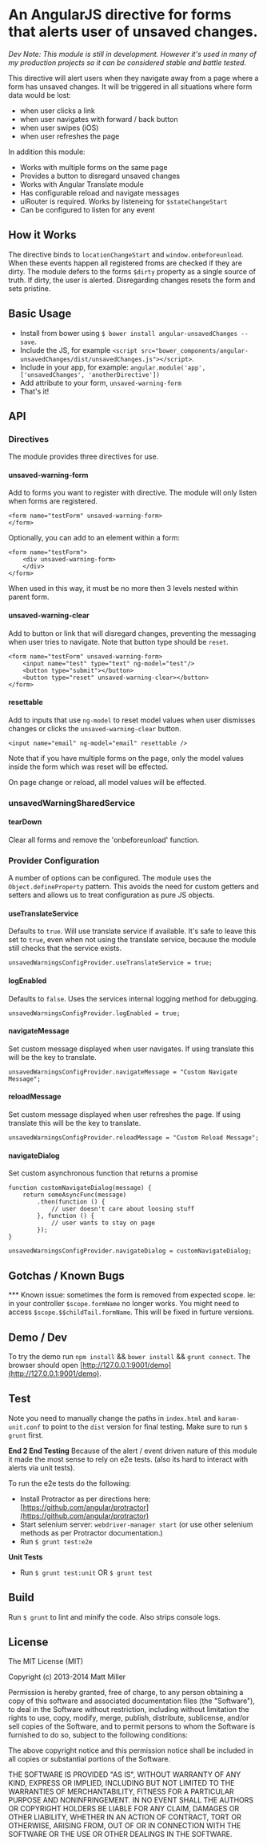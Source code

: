 # An AngularJS directive for forms that alerts user of unsaved changes.

_Dev Note: This module is still in development. However it's used in many of my production projects so it can be considered stable and battle tested._

This directive will alert users when they navigate away from a page where a form has unsaved changes. It will be triggered in all situations where form data would be lost:

- when user clicks a link
- when user navigates with forward / back button
- when user swipes (iOS)
- when user refreshes the page

In addition this module:

- Works with multiple forms on the same page
- Provides a button to disregard unsaved changes
- Works with Angular Translate module
- Has configurable reload and navigate messages
- uiRouter is required. Works by listeneing for `$stateChangeStart`
- Can be configured to listen for any event

## How it Works

The directive binds to `locationChangeStart` and `window.onbeforeunload`. When these events happen all registered froms are checked if they are dirty. The module defers to the forms `$dirty` property as a single source of truth. If dirty, the user is alerted. Disregarding changes resets the form and sets pristine.

## Basic Usage

- Install from bower using `$ bower install angular-unsavedChanges --save`.
- Include the JS, for example `<script src="bower_components/angular-unsavedChanges/dist/unsavedChanges.js"></script>`.
- Include in your app, for example: `angular.module('app', ['unsavedChanges', 'anotherDirective'])`
- Add attribute to your form, `unsaved-warning-form`
- That's it!


## API

### Directives
The module provides three directives for use.

#### unsaved-warning-form
Add to forms you want to register with directive. The module will only listen when forms are registered.

```
<form name="testForm" unsaved-warning-form>
</form>
```

Optionally, you can add to an element within a form:

```
<form name="testForm">
	<div unsaved-warning-form>
	</div>
</form>
```

When used in this way, it must be no more then 3 levels nested within parent form.


#### unsaved-warning-clear
Add to button or link that will disregard changes, preventing the messaging when user tries to navigate. Note that button type should be `reset`.

```
<form name="testForm" unsaved-warning-form>
    <input name="test" type="text" ng-model="test"/>
    <button type="submit"></button>
    <button type="reset" unsaved-warning-clear></button>
</form>
```

#### resettable
Add to inputs that use `ng-model` to reset model values when user dismisses changes or clicks the `unsaved-warning-clear` button.

```
<input name="email" ng-model="email" resettable />
```

Note that if you have multiple forms on the page, only the model values inside the form which was reset will be effected.

On page change or reload, all model values will be effected.


### unsavedWarningSharedService
#### tearDown
Clear all forms and remove the 'onbeforeunload' function.


### Provider Configuration
A number of options can be configured. The module uses the `Object.defineProperty` pattern. This avoids the need for custom getters and setters and allows us to treat configuration as pure JS objects.

#### useTranslateService
Defaults to `true`. Will use translate service if available. It's safe to leave this set to `true`, even when not using the translate service, because the module still checks that the service exists.

```
unsavedWarningsConfigProvider.useTranslateService = true;
```

#### logEnabled
Defaults to `false`. Uses the services internal logging method for debugging.

```
unsavedWarningsConfigProvider.logEnabled = true;
```

#### navigateMessage
Set custom message displayed when user navigates. If using translate this will be the key to translate.
```
unsavedWarningsConfigProvider.navigateMessage = "Custom Navigate Message";
```

#### reloadMessage
Set custom message displayed when user refreshes the page. If using translate this will be the key to translate.
```
unsavedWarningsConfigProvider.reloadMessage = "Custom Reload Message";
```

#### navigateDialog
Set custom asynchronous function that returns a promise
```
function customNavigateDialog(message) {
    return someAsyncFunc(message)
        .then(function () {
            // user doesn't care about loosing stuff
        }, function () {
            // user wants to stay on page
        });
}

unsavedWarningsConfigProvider.navigateDialog = customNavigateDialog;
```


## Gotchas / Known Bugs

*** Known issue: sometimes the form is removed from expected scope. Ie: in your controller `$scope.formName` no longer works. You might need to access `$scope.$$childTail.formName`. This will be fixed in furture versions.


## Demo / Dev

To try the demo run `npm install` && `bower install` && `grunt connect`. The browser should open [http://127.0.0.1:9001/demo](http://127.0.0.1:9001/demo).


## Test

Note you need to manually change the paths in `index.html` and `karam-unit.conf` to point to the `dist` version for final testing. Make sure to run `$ grunt` first.

__End 2 End Testing__
Because of the alert / event driven nature of this module it made the most sense to rely on e2e tests. (also its hard to interact with alerts via unit tests).

To run the e2e tests do the following:

- Install Protractor as per directions here: [https://github.com/angular/protractor](https://github.com/angular/protractor)
- Start selenium server: `webdriver-manager start` (or use other selenium methods as per Protractor documentation.)
- Run `$ grunt test:e2e`


__Unit Tests__

- Run `$ grunt test:unit` OR `$ grunt test`


## Build

Run `$ grunt` to lint and minify the code. Also strips console logs.


## License

The MIT License (MIT)

Copyright (c) 2013-2014 Matt Miller

Permission is hereby granted, free of charge, to any person obtaining a copy
of this software and associated documentation files (the "Software"), to deal
in the Software without restriction, including without limitation the rights
to use, copy, modify, merge, publish, distribute, sublicense, and/or sell
copies of the Software, and to permit persons to whom the Software is
furnished to do so, subject to the following conditions:

The above copyright notice and this permission notice shall be included in
all copies or substantial portions of the Software.

THE SOFTWARE IS PROVIDED "AS IS", WITHOUT WARRANTY OF ANY KIND, EXPRESS OR
IMPLIED, INCLUDING BUT NOT LIMITED TO THE WARRANTIES OF MERCHANTABILITY,
FITNESS FOR A PARTICULAR PURPOSE AND NONINFRINGEMENT. IN NO EVENT SHALL THE
AUTHORS OR COPYRIGHT HOLDERS BE LIABLE FOR ANY CLAIM, DAMAGES OR OTHER
LIABILITY, WHETHER IN AN ACTION OF CONTRACT, TORT OR OTHERWISE, ARISING FROM,
OUT OF OR IN CONNECTION WITH THE SOFTWARE OR THE USE OR OTHER DEALINGS IN
THE SOFTWARE.

